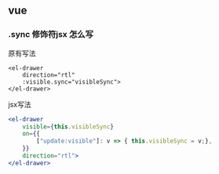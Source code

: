 ## vue

### .sync 修饰符jsx 怎么写

原有写法

```vue
<el-drawer 
	direction="rtl"
    :visible.sync="visibleSync">
</el-drawer>
```

jsx写法

```jsx
<el-drawer
	visible={this.visibleSync}
    on={{
    	["update:visible"]: v => { this.visibleSync = v;},
    }}
    direction="rtl">
</el-drawer>
```

